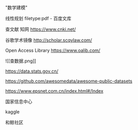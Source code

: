 "数学建模"

线性规划 filetype:pdf - 百度文库



查文献
知网
https://www.cnki.net/

谷歌学术镜像
http://scholar.scqylaw.com/

Open Access Library
https://www.oalib.com/

![[查数据.png]]


https://data.stats.gov.cn/

https://github.com/awesomedata/awesome-public-datasets

https://www.epsnet.com.cn/index.html#/Index

国家信息中心

kaggle

和鲸社区
